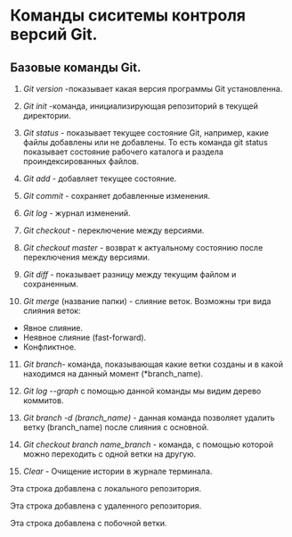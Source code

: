 # Команды сиситемы контроля версий Git.

## Базовые команды Git.

1. *Git version* -показывает какая версия программы Git установленна.
2. *Git init* -команда, инициализирующая репозиторий в текущей директории.
3. *Git status* - показывает текущее состояние Git, например, какие файлы добавлены или не добавлены. То есть команда git status показывает состояние рабочего каталога и раздела проиндексированных файлов.
4. *Git add* - добавляет текущее состояние.
5. *Git commit* - сохраняет добавленные изменения.
6. *Git log* - журнал изменений.
7. *Git checkout* - переключение между версиями.
8. *Git checkout master* - возврат к актуальному состоянию после переключения между версиями.
9. *Git diff* - показывает разницу между текущим файлом и сохраненным.

10. *Git merge* (название папки) - слияние веток.
Возможны три вида слияния веток:
* Явное слияние.
* Неявное слияние (fast-forward).
* Конфликтное.

11. *Git branch*- команда, показывающая какие ветки созданы и в какой находимся на данный момент (*branch_name).

12. *Git log --graph* с помощью данной команды мы видим дерево коммитов.

13. *Git branch -d (branch_name)* - данная команда позволяет удалить ветку (branch_name) после слияния с основной.

14. *Git checkout branch name_branch*  - команда, с помощью которой можно переходить с одной ветки на другую.

15. *Clear* - Очищение истории в журнале терминала.

Эта строка добавлена с локального репозитория.

Эта строка добавлена с удаленного репозитория.

Эта строка добавлена с побочной ветки.
